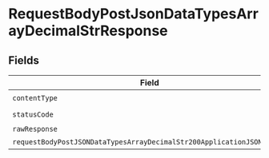 # RequestBodyPostJsonDataTypesArrayDecimalStrResponse


## Fields

| Field                                                                                                                                                     | Type                                                                                                                                                      | Required                                                                                                                                                  | Description                                                                                                                                               |
| --------------------------------------------------------------------------------------------------------------------------------------------------------- | --------------------------------------------------------------------------------------------------------------------------------------------------------- | --------------------------------------------------------------------------------------------------------------------------------------------------------- | --------------------------------------------------------------------------------------------------------------------------------------------------------- |
| `contentType`                                                                                                                                             | *string*                                                                                                                                                  | :heavy_check_mark:                                                                                                                                        | N/A                                                                                                                                                       |
| `statusCode`                                                                                                                                              | *number*                                                                                                                                                  | :heavy_check_mark:                                                                                                                                        | N/A                                                                                                                                                       |
| `rawResponse`                                                                                                                                             | [AxiosResponse>](https://axios-http.com/docs/res_schema)                                                                                                  | :heavy_minus_sign:                                                                                                                                        | N/A                                                                                                                                                       |
| `requestBodyPostJSONDataTypesArrayDecimalStr200ApplicationJSONObject`                                                                                     | [RequestBodyPostJSONDataTypesArrayDecimalStr200ApplicationJSON](../../models/operations/requestbodypostjsondatatypesarraydecimalstr200applicationjson.md) | :heavy_minus_sign:                                                                                                                                        | OK                                                                                                                                                        |
